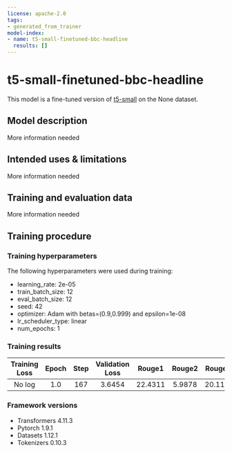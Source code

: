 ```yaml
---
license: apache-2.0
tags:
- generated_from_trainer
model-index:
- name: t5-small-finetuned-bbc-headline
  results: []
---
```


<!-- This model card has been generated automatically according to the information the Trainer had access to. You
should probably proofread and complete it, then remove this comment. -->

# t5-small-finetuned-bbc-headline

This model is a fine-tuned version of [t5-small](https://huggingface.co/t5-small) on the None dataset.

## Model description

More information needed

## Intended uses & limitations

More information needed

## Training and evaluation data

More information needed

## Training procedure

### Training hyperparameters

The following hyperparameters were used during training:
- learning_rate: 2e-05
- train_batch_size: 12
- eval_batch_size: 12
- seed: 42
- optimizer: Adam with betas=(0.9,0.999) and epsilon=1e-08
- lr_scheduler_type: linear
- num_epochs: 1

### Training results

| Training Loss | Epoch | Step | Validation Loss | Rouge1  | Rouge2 | Rougel | Rougelsum | Gen Len |
|:-------------:|:-----:|:----:|:---------------:|:-------:|:------:|:------:|:---------:|:-------:|
| No log        | 1.0   | 167  | 3.6454          | 22.4311 | 5.9878 | 20.118 | 20.482    | 18.9009 |


### Framework versions

- Transformers 4.11.3
- Pytorch 1.9.1
- Datasets 1.12.1
- Tokenizers 0.10.3
